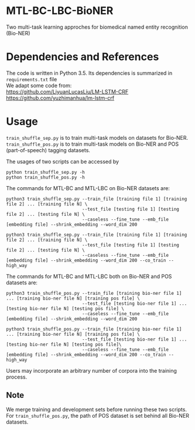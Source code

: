 # MTL-BC-LBC-BioNER
Two multi-task learning approches for biomedical named entity recognition (Bio-NER)
# Dependencies and References
The code is written in Python 3.5. Its dependencies is summarized in ```requirements.txt``` file <br>
We adapt some code from: <br>
https://github.com/LiyuanLucasLiu/LM-LSTM-CRF <br>
https://github.com/yuzhimanhua/lm-lstm-crf  <br>
# Usage
```train_shuffle_sep.py``` is to train multi-task models on datasets for Bio-NER.
```train_shuffle_pos.py``` is to train multi-task models on Bio-NER and POS (part-of-speech) tagging datasets.

The usages of two scripts can be accessed by

```
python train_shuffle_sep.py -h
python train_shuffle_pos.py -h
```

The commands for MTL-BC and MTL-LBC on Bio-NER datasets are:
```
python3 train_shuffle_sep.py --train_file [training file 1] [training file 2] ... [training file N] \
                             --test_file [testing file 1] [testing file 2] ... [testing file N] \
                             --caseless --fine_tune --emb_file [embedding file] --shrink_embedding --word_dim 200
```
```
python3 train_shuffle_sep.py --train_file [training file 1] [training file 2] ... [training file N] \
                             --test_file [testing file 1] [testing file 2] ... [testing file N] \
                             --caseless --fine_tune --emb_file [embedding file] --shrink_embedding --word_dim 200 --co_train --high_way
```
The commands for MTL-BC and MTL-LBC both on Bio-NER and POS datasets are:
```
python3 train_shuffle_pos.py --train_file [training bio-ner file 1] ... [training bio-ner file N] [training pos file] \
                             --test_file [testing bio-ner file 1] ... [testing bio-ner file N] [testing pos file] \
                             --caseless --fine_tune --emb_file [embedding file] --shrink_embedding --word_dim 200
```
```
python3 train_shuffle_pos.py --train_file [training bio-ner file 1] ... [training bio-ner file N] [training pos file] \
                             --test_file [testing bio-ner file 1] ... [testing bio-ner file N] [testing pos file]\
                             --caseless --fine_tune --emb_file [embedding file] --shrink_embedding --word_dim 200 --co_train --high_way
```

Users may incorporate an arbitrary number of corpora into the training process.
## Note
We merge training and development sets before running these two scripts. For ```train_shuffle_pos.py```, the path of POS dataset is set behind all Bio-NER datasets. 


